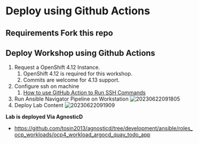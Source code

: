 # Deploy using Github Actions

## Requirements Fork this repo


## Deploy Workshop using Github Actions
1. Request a OpenShift 4.12 Instance. 
   1. OpenShift 4.12 is required for this workshop.
   2. Commits are welcome for 4.13 support.
2. Configure ssh on machine 
   1. [How to use GitHub Action to Run SSH Commands](https://medium.com/@tcij1013/how-to-use-github-action-to-run-ssh-commands-609df2a88ac3)
3. Run Ansible Navigator Pipeline on Workstation 
   ![20230622091805](https://i.imgur.com/fBwRLDr.png)
4. Deploy Lab Content 
    ![20230622091909](https://i.imgur.com/PsEzaX6.png)

**Lab is deployed Via AgnosticD**
* https://github.com/tosin2013/agnosticd/tree/development/ansible/roles_ocp_workloads/ocp4_workload_argocd_quay_todo_app
  
